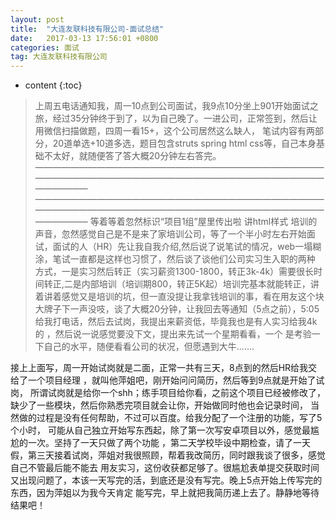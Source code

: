 ```yaml
---
layout: post
title:  "大连友联科技有限公司-面试总结"
date:   2017-03-13 17:56:01 +0800
categories: 面试
tag: 大连友联科技有限公司
---
```


* content
{:toc}



>上周五电话通知我，周一10点到公司面试，我9点10分坐上901开始面试之旅，经过35分钟终于到了，以为自己晚了。一进公司，正常签到，然后让用微信扫描做题，四周一看15+，这个公司居然这么缺人，
笔试内容有两部分，20道单选+10道多选，题目包含struts spring  html css等，自己本身基础不太好，就随便答了答大概20分钟左右答完。
————————————————————————————————————————————————————————————————————————
————————————————————————————————————————————————————————————————————————
等着等着忽然标识“项目1组”屋里传出啦  讲html样式 培训的声音，忽然感觉自己是不是来了家培训公司，等了一个半小时左右开始面试，面试的人（HR）先让我自我介绍,然后说了说笔试的情况，web一塌糊涂，笔试一直都是这样也习惯了，然后谈了谈他们公司实习生入职的两种
方式，一是实习然后转正（实习薪资1300-1800，转正3k-4k）需要很长时间转正,二是内部培训（培训期800，转正5K起）培训完基本就能转正，讲着讲着感觉又是培训的坑，但一直没提让我拿钱培训的事，看在用友这个块大牌子下一声没吱，谈了大概20分钟，让我回去等通知（5点之前），5:05 给我打电话，然后去试岗，我提出来薪资低，毕竟我也是有人实习给我4k的 ，然后说一说感觉要没下文，提出来先试一个星期看看，一个
是考验一下自己的水平，随便看看公司的状况，但愿遇到大牛.......

接上上面写，周一开始试岗就是二面，正常一共有三天，8点到的然后HR给我交给了一个项目经理 ，就叫他萍姐吧，刚开始问问简历，然后等到9点就是开始了试岗，
所谓试岗就是给你一个shh；练手项目给你看，之前这个项目已经被修改了，缺少了一些模块，然后你熟悉完项目就会让你，开始做同时他也会记录时间，
当然做的过程是没有任何帮助，不过可以百度。给我分配了一个注册的功能，写了5个小时， 可能从自己独立开始写东西起，除了第一次写安卓项目以外，感觉最尴尬的一次。坚持了一天只做了两个功能
，第二天学校毕设中期检查，请了一天假，第三天接着试岗，萍姐对我很照顾，帮着我改简历，同时跟我谈了很多，感觉自己不管最后能不能去
用友实习，这份收获都足够了。很尴尬表单提交获取时间又出现问题了，本该一天写完的活，到底还是没有写完。晚上5点开始上传写完的东西，因为萍姐以为我今天肯定
能写完，早上就把我简历递上去了。静静地等待结果吧！




			

[jekyll]:      http://jekyllrb.com
[jekyll-gh]:   https://github.com/jekyll/jekyll
[jekyll-help]: https://github.com/jekyll/jekyll-help
